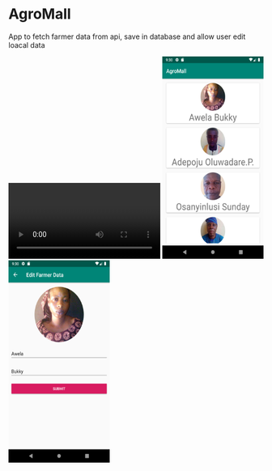 # AgroMall
App to fetch farmer data from api, save in database and allow user edit loacal data

<video> src="Screenshots/agromall.webm" width="200" height="400"</video>
<img src="Screenshots/Screenshot_1558816239.png" width="200" height="400">
<img src="Screenshots/Screenshot_1558816244.png" width="200" height="400">
